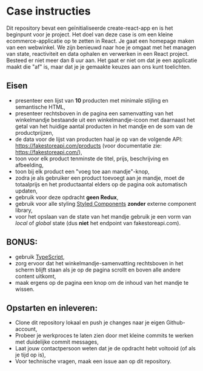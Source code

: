 # Case instructies

Dit repository bevat een geïnitialiseerde create-react-app en is het beginpunt voor je project.
Het doel van deze case is om een kleine ecommerce-applicatie op te zetten in React. Je gaat een homepage maken van een webwinkel.
We zijn benieuwd naar hoe je omgaat met het managen van state, reactiviteit en data ophalen en verwerken in een React project. Besteed er niet meer dan 8 uur aan. Het gaat er niet om dat je een applicatie maakt die "af" is, maar dat je je gemaakte keuzes aan ons kunt toelichten.

## Eisen

- presenteer een lijst van **10** producten met minimale stijling en semantische HTML,
- presenteer rechtsboven in de pagina een samenvatting van het winkelmandje bestaande uit een winkelmandje-icoon met daarnaast het getal van het huidige aantal producten in het mandje en de som van de productprijzen,
- de data voor de lijst van producten haal je op van de volgende API: https://fakestoreapi.com/products (voor documentatie zie: https://fakestoreapi.com/),
- toon voor elk product tenminste de titel, prijs, beschrijving en afbeelding,
- toon bij elk product een "voeg toe aan mandje"-knop,
- zodra je als gebruiker een product toevoegt aan je mandje, moet de totaalprijs en het productaantal elders op de pagina ook automatisch updaten,
- gebruik voor deze opdracht **geen Redux**,
- gebruik voor alle styling [Styled Components](https://styled-components.com/) **zonder** externe component library,
- voor het opslaan van de state van het mandje gebruik je een vorm van _local_ of _global_ state (dus **niet** het endpoint van fakestoreapi.com).

## BONUS:

- gebruik [TypeScript](https://create-react-app.dev/docs/adding-typescript/),
- zorg ervoor dat het winkelmandje-samenvatting rechtsboven in het scherm blijft staan als je op de pagina scrollt en boven alle andere content uitkomt,
- maak ergens op de pagina een knop om de inhoud van het mandje te wissen.

## Opstarten en inleveren:

- Clone dit repository lokaal en push je changes naar je eigen Github-account,
- Probeer je werkproces te laten zien door met kleine commits te werken met duidelijke commit messages,
- Laat jouw contactpersoon weten dat je de opdracht hebt voltooid (of als je tijd op is),
- Voor technische vragen, maak een issue aan op dit repository.
